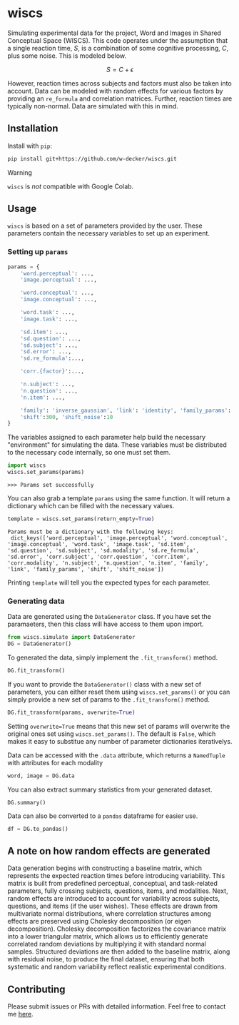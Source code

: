 # wiscs
Simulating experimental data for the project, Word and Images in Shared Conceptual Space (WISCS). This code operates under the assumption that a single reaction time, $S$, is a combination of some cognitive processing, $C$, plus some noise. This is modeled below.

$$
S = C + \epsilon
$$

However, reaction times across subjects and factors must also be taken into account. Data can be modeled with random effects for various factors by providing an `re_formula` and correlation matrices. Further, reaction times are typically non-normal. Data are simulated with this in mind.

## Installation 

Install with `pip`:
```bash
pip install git+https://github.com/w-decker/wiscs.git
```

>[!WARNING]
> `wiscs` is _not_ compatible with Google Colab.

## Usage
`wiscs` is based on a set of parameters provided by the user. These parameters contain the necessary variables to set up an experiment. 

### Setting up `params`

```python
params = {
    'word.perceptual': ...,
    'image.perceptual': ...,

    'word.conceptual': ...,
    'image.conceptual': ...,

    'word.task': ...,
    'image.task': ...,

    'sd.item': ...,
    'sd.question': ...,
    'sd.subject': ...,
    'sd.error': ...,
    'sd.re_formula':...,

    'corr.{factor}':...,

    'n.subject': ...,
    'n.question': ...,
    'n.item': ...,

    'family': 'inverse_gaussian', 'link': 'identity', 'family_params': {'lambda_param': 1.5},
    'shift':300, 'shift_noise':10
}
```

The variables assigned to each parameter help build the necessary "environment" for simulating the data. These variables must be distributed to the necessary code internally, so one must set them.

```python
import wiscs
wiscs.set_params(params)
```
```
>>> Params set successfully
```
You can also grab a template `params` using the same function. It will return a dictionary which can be filled with the necessary values.

```python
template = wiscs.set_params(return_empty=True)
```
```
Params must be a dictionary with the following keys:
 dict_keys(['word.perceptual', 'image.perceptual', 'word.conceptual', 'image.conceptual', 'word.task', 'image.task', 'sd.item', 'sd.question', 'sd.subject', 'sd.modality', 'sd.re_formula', 'sd.error', 'corr.subject', 'corr.question', 'corr.item', 'corr.modality', 'n.subject', 'n.question', 'n.item', 'family', 'link', 'family_params', 'shift', 'shift_noise'])
```
Printing `template` will tell you the expected types for each parameter. 

### Generating data

Data are generated using the `DataGenerator` class. If you have set the paramaeters, then this class will have access to them upon import.

```python
from wiscs.simulate import DataGenerator
DG = DataGenerator()
```

To generated the data, simply implement the `.fit_transform()` method.

```python
DG.fit_transform()
```

If you want to provide the `DataGenerator()` class with a new set of parameters, you can either reset them using `wiscs.set_params()` or you can simply provide a new set of params to the `.fit_transform()` method. 

```python
DG.fit_transform(params, overwrite=True)
```
Setting `overwrite=True` means that this new set of params will overwrite the original ones set using `wiscs.set_params()`. The default is `False`, which makes it easy to substitue any number of parameter dictionaries iterativelys. 

Data can be accessed with the `.data` attribute, which returns a `NamedTuple` with attributes for each modality

```python
word, image = DG.data
```

You can also extract summary statistics from your generated dataset.

```
DG.summary()
```

Data can also be converted to a `pandas` dataframe for easier use.

```python
df = DG.to_pandas()
```

## A note on how random effects are generated
Data generation begins with constructing a baseline matrix, which represents the expected reaction times before introducing variability. This matrix is built from predefined perceptual, conceptual, and task-related parameters, fully crossing subjects, questions, items, and modalities. Next, random effects are introduced to account for variability across subjects, questions, and items (if the user wishes). These effects are drawn from multivariate normal distributions, where correlation structures among effects are preserved using Cholesky decomposition (or eigen decomposition). Cholesky decomposition factorizes the covariance matrix into a lower triangular matrix, which allows us to efficiently generate correlated random deviations by multiplying it with standard normal samples. Structured deviations are then added to the baseline matrix, along with residual noise, to produce the final dataset, ensuring that both systematic and random variability reflect realistic experimental conditions.

## Contributing
Please submit issues or PRs with detailed information. Feel free to contact me [here](mailto:will.decker@gatech.edu?subject=wiscs).